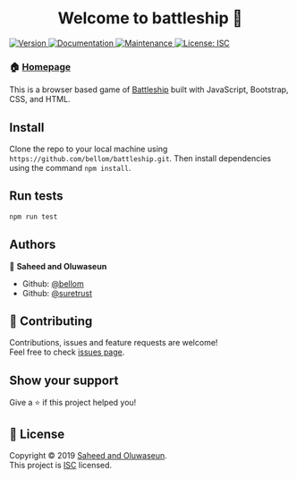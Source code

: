 <h1 align="center">Welcome to battleship 👋</h1>
<p>
  <a href="https://www.npmjs.com/package/battleship" target="_blank">
    <img alt="Version" src="https://img.shields.io/npm/v/battleship.svg">
  </a>
  <a href="https://github.com/bellom/battleship#readme" target="_blank">
    <img alt="Documentation" src="https://img.shields.io/badge/documentation-Yes-brightgreen.svg" />
  </a>
  <a href="https://github.com/bellom/battleship/graphs/commit-activity" target="_blank">
    <img alt="Maintenance" src="https://img.shields.io/badge/Maintained%3F-Yes-green.svg" />
  </a>
  <a href="https://github.com/bellom/battleship/blob/master/LICENSE" target="_blank">
    <img alt="License: ISC" src="https://img.shields.io/badge/License-MIT-brightgreen" />
  </a>
</p>

### 🏠 [Homepage](https://github.com/bellom/battleship#readme)

This is a browser based game of [Battleship](https://en.wikipedia.org/wiki/Battleship_(game)) built with JavaScript, Bootstrap, CSS, and HTML.

## Install

Clone the repo to your local machine using `https://github.com/bellom/battleship.git`. Then install dependencies using the command `npm install`.

## Run tests

```sh
npm run test
```

## Authors

👤 **Saheed and Oluwaseun**

* Github: [@bellom](https://github.com/bellom)
* Github: [@suretrust](https://github.com/suretrust)

## 🤝 Contributing

Contributions, issues and feature requests are welcome!<br />Feel free to check [issues page](https://github.com/bellom/battleship/issues).

## Show your support

Give a ⭐️ if this project helped you!

## 📝 License

Copyright © 2019 [Saheed and Oluwaseun](https://github.com/bellom).<br />
This project is [ISC](https://github.com/bellom/battleship/blob/master/LICENSE) licensed.
